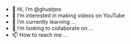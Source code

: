 - 👋 Hi, I’m @ghustpro
- 👀 I’m interested in making videos on YouTube
- 🌱 I’m currently learning ...
- 💞️ I’m looking to collaborate on ...
- 📫 How to reach me ...

<!---
ghustpro/ghustpro is a ✨ special ✨ repository because its `README.md` (this file) appears on your GitHub profile.
You can click the Preview link to take a look at your changes.
--->
